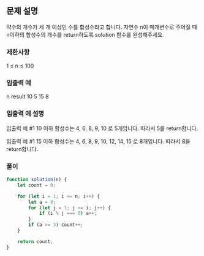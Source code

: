 ## 문제 설명

약수의 개수가 세 개 이상인 수를 합성수라고 합니다. 자연수 n이 매개변수로 주어질 때 n이하의 합성수의 개수를 return하도록 solution 함수를 완성해주세요.

### 제한사항

1 ≤ n ≤ 100

### 입출력 예

n result
10 5
15 8

### 입출력 예 설명

입출력 예 #1
10 이하 합성수는 4, 6, 8, 9, 10 로 5개입니다. 따라서 5를 return합니다.

입출력 예 #1
15 이하 합성수는 4, 6, 8, 9, 10, 12, 14, 15 로 8개입니다. 따라서 8을 return합니다.

### 풀이

```javaScript
function solution(n) {
    let count = 0;

    for (let i = 1; i <= n; i++) {
        let a = 0;
        for (let j = 1; j <= i; j++) {
            if (i % j === 0) a++;
        }
        if (a >= 3) count++;
    }

    return count;
}
```
